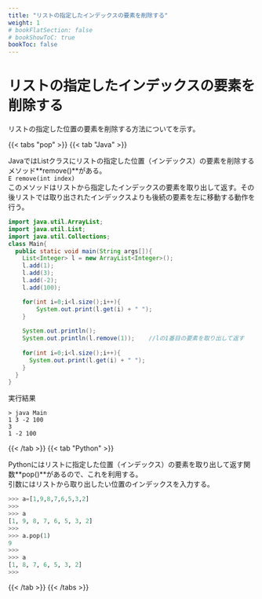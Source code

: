```yaml
---
title: "リストの指定したインデックスの要素を削除する"
weight: 1
# bookFlatSection: false
# bookShowToC: true
bookToc: false
---
```


# リストの指定したインデックスの要素を削除する

リストの指定した位置の要素を削除する方法についてを示す。

{{< tabs "pop" >}}
{{< tab "Java" >}}

JavaではListクラスにリストの指定した位置（インデックス）の要素を削除するメソッド**remove()**がある。    
`E remove(int index)`  
このメソッドはリストから指定したインデックスの要素を取り出して返す。その後リストでは取り出されたインデックスよりも後続の要素を左に移動する動作を行う。

```java
import java.util.ArrayList;
import java.util.List;
import java.util.Collections;
class Main{
  public static void main(String args[]){
    List<Integer> l = new ArrayList<Integer>();
    l.add(1);
    l.add(3);
    l.add(-2);
    l.add(100);

    for(int i=0;i<l.size();i++){
        System.out.print(l.get(i) + " ");
    }
    
    System.out.println();
    System.out.println(l.remove(1));    //lの1番目の要素を取り出して返す
    
    for(int i=0;i<l.size();i++){
      System.out.print(l.get(i) + " ");
    }
  }
}
```

実行結果
```
> java Main      
1 3 -2 100
3
1 -2 100
```

{{< /tab >}}
{{< tab "Python" >}}

Pythonにはリストに指定した位置（インデックス）の要素を取り出して返す関数**pop()**があるので、これを利用する。  
引数にはリストから取り出したい位置のインデックスを入力する。  


```python
>>> a=[1,9,8,7,6,5,3,2]
>>> 
>>> a
[1, 9, 8, 7, 6, 5, 3, 2]
>>> 
>>> a.pop(1) 
9
>>>
>>> a
[1, 8, 7, 6, 5, 3, 2]
>>>
```

{{< /tab >}}
{{< /tabs >}}


